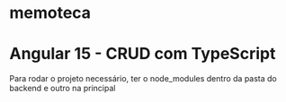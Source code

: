 # memoteca

# Angular 15 - CRUD com TypeScript 
Para rodar o projeto necessário, ter o node_modules dentro da pasta do backend e outro na principal


